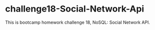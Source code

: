 # challenge18-Social-Network-Api
This is bootcamp homework challenge 18, NoSQL: Social Network API.

